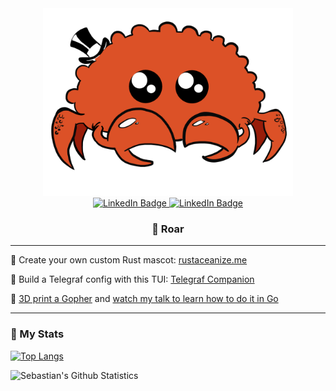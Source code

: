 <div id="header" align="center">
<img src="https://raw.githubusercontent.com/sspaink/rustaceanize.me/master/pregen_crabs/orange_happy_top.png" width="400"/>

<div id="badges">
  <a href="https://sspaink.github.io/">
    <img src="https://img.shields.io/badge/Blog-orange?style=for-the-badge&logo=readdotcv&logoColor=white" alt="LinkedIn Badge"/>
  </a>
  <a href="https://www.linkedin.com/in/sebastianspaink/">
    <img src="https://img.shields.io/badge/LinkedIn-blue?style=for-the-badge&logo=linkedin&logoColor=white" alt="LinkedIn Badge"/>
  </a>
</div>

### :t-rex: Roar

</div>

---

 :crab: Create your own custom Rust mascot: [rustaceanize.me](https://sspaink.github.io/rustaceanize.me/)

 :tiger: Build a Telegraf config with this TUI: [Telegraf Companion](https://github.com/sspaink/telegraf-companion)

:electric_plug: [3D print a Gopher](https://www.printables.com/model/410049-go-gopher) and [watch my talk to learn how to do it in Go](https://www.youtube.com/watch?v=vXpz5fUOH5A)

---

### :rocket: My Stats

[![Top Langs](https://github-readme-stats.vercel.app/api/top-langs/?username=sspaink)](https://github.com/anuraghazra/github-readme-stats)

<img alt="Sebastian's Github Statistics" src="https://github-readme-stats-phi-wheat.vercel.app/api?username=sspaink&show_icons=true&hide_border=true" />
